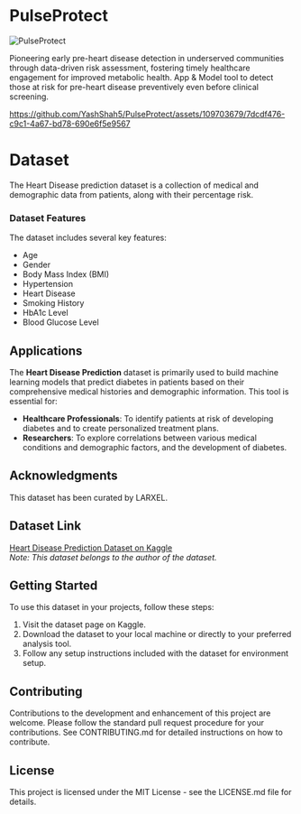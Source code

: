 # PulseProtect

![PulseProtect](https://github.com/YashShah5/PulseProtect/assets/109703679/e4749f5a-963a-43e2-b2cd-f0e9b42a6ec0)

Pioneering early pre-heart disease detection in underserved communities through data-driven risk assessment, fostering timely healthcare engagement for improved metabolic health. App &amp; Model tool to detect those at risk for pre-heart disease preventively even before clinical screening. 

https://github.com/YashShah5/PulseProtect/assets/109703679/7dcdf476-c9c1-4a67-bd78-690e6f5e9567

# Dataset
The Heart Disease prediction dataset is a collection of medical and demographic data from patients, along with their percentage risk. 

### Dataset Features
The dataset includes several key features:
- Age
- Gender
- Body Mass Index (BMI)
- Hypertension
- Heart Disease
- Smoking History
- HbA1c Level
- Blood Glucose Level

## Applications
The **Heart Disease Prediction** dataset is primarily used to build machine learning models that predict diabetes in patients based on their comprehensive medical histories and demographic information. This tool is essential for:
- **Healthcare Professionals**: To identify patients at risk of developing diabetes and to create personalized treatment plans.
- **Researchers**: To explore correlations between various medical conditions and demographic factors, and the development of diabetes.

## Acknowledgments
This dataset has been curated by LARXEL.

## Dataset Link
[Heart Disease Prediction Dataset on Kaggle](https://www.kaggle.com)  
*Note: This dataset belongs to the author of the dataset.*

## Getting Started
To use this dataset in your projects, follow these steps:
1. Visit the dataset page on Kaggle.
2. Download the dataset to your local machine or directly to your preferred analysis tool.
3. Follow any setup instructions included with the dataset for environment setup.

## Contributing
Contributions to the development and enhancement of this project are welcome. Please follow the standard pull request procedure for your contributions. See CONTRIBUTING.md for detailed instructions on how to contribute.

## License
This project is licensed under the MIT License - see the LICENSE.md file for details.
